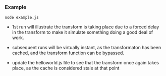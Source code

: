### Example

`node example.js`

 * 1st run will illustrate the transform is taking place due to a forced delay in the
   transform to make it simulate something doing a good deal of work.

 * subsequent runs will be virtually instant, as the transformaton has been cached,
   and the transform function can be bypassed.

* update the helloworld.js file to see that the transform once again takes place,
  as the cache is considered stale at that point
